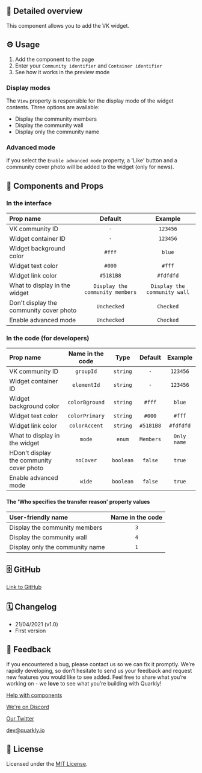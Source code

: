 ## 📖 Detailed overview

This component allows you to add the VK widget.

## ⚙️ Usage

1.  Add the component to the page
2.  Enter your `Community identifier` and `Container identifier`
3.  See how it works in the preview mode

### Display modes

The `View` property is responsible for the display mode of the widget contents. Three options are available:

-   Display the community members
-   Display the community wall
-   Display only the community name

### Advanced mode

If you select the `Enable advanced mode` property, a 'Like' button and a community cover photo will be added to the widget (only for news).

## 🧩 Components and Props

### In the interface

| Prop name                               |             Default             |           Example            |
| :-------------------------------------- | :-----------------------------: | :--------------------------: |
| VK community ID                         |               `-`               |           `123456`           |
| Widget container ID                     |               `-`               |           `123456`           |
| Widget background color                 |             `#fff`              |            `blue`            |
| Widget text color                       |             `#000`              |            `#fff`            |
| Widget link color                       |            `#5181B8`            |          `#fdfdfd`           |
| What to display in the widget           | `Display the community members` | `Display the community wall` |
| Don't display the community cover photo |           `Unchecked`           |          `Checked`           |
| Enable advanced mode                    |           `Unchecked`           |          `Checked`           |

### In the code (for developers)

| Prop name                                | Name in the code |   Type    |  Default  |   Example   |
| :--------------------------------------- | :--------------: | :-------: | :-------: | :---------: |
| VK community ID                          |    `groupId`     | `string`  |    `-`    |  `123456`   |
| Widget container ID                      |   `elementId`    | `string`  |    `-`    |  `123456`   |
| Widget background color                  |  `colorBground`  | `string`  |  `#fff`   |   `blue`    |
| Widget text color                        |  `colorPrimary`  | `string`  |  `#000`   |   `#fff`    |
| Widget link color                        |  `colorAccent`   | `string`  | `#5181B8` |  `#fdfdfd`  |
| What to display in the widget            |      `mode`      |  `enum`   | `Members` | `Only name` |
| НDon't display the community cover photo |    `noCover`     | `boolean` |  `false`  |   `true`    |
| Enable advanced mode                     |      `wide`      | `boolean` |  `false`  |   `true`    |

#### The 'Who specifies the transfer reason' property values

| User-friendly name              | Name in the code |
| :------------------------------ | :--------------: |
| Display the community members   |       `3`        |
| Display the community wall      |       `4`        |
| Display only the community name |       `1`        |

## 🗄 GitHub

[Link to GitHub](https://github.com/quarkly/community-kit/blob/master/src/VkPage.js)

## 🗓 Changelog

-   21/04/2021 (v1.0)
-   First version

## 📮 Feedback

If you encountered a bug, please contact us so we can fix it promptly. We’re rapidly developing, so don’t hesitate to send us your feedback and request new features you would like to see added. Feel free to share what you’re working on - we **love** to see what you’re building with Quarkly!

[Help with components](https://community.quarkly.io/c/requests/11)

[We're on Discord](https://discord.gg/SuF9vCMJGW)

[Our Twitter](https://twitter.com/quarklyapp)

[dev@quarkly.io](mailto:dev@quarkly.io)

## 📝 License

Licensed under the [MIT License](./LICENSE).
